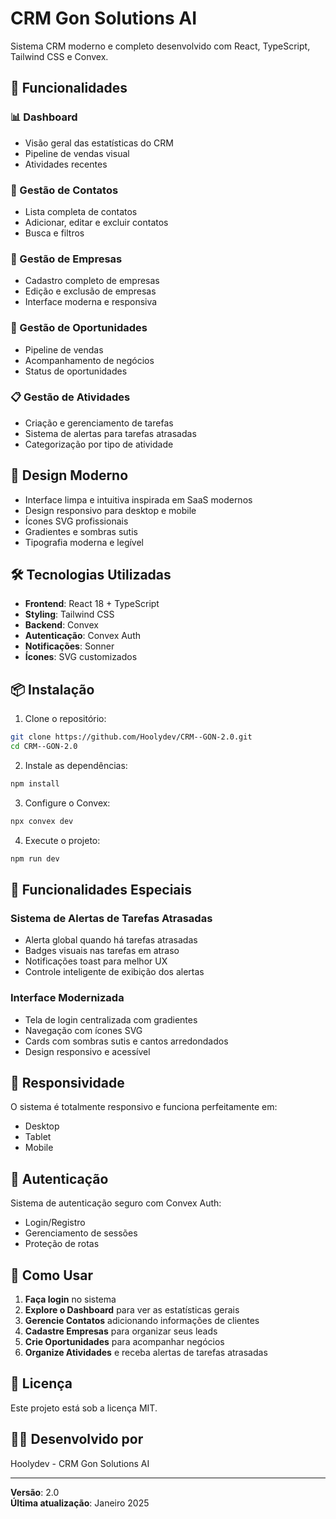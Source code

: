 # CRM Gon Solutions AI

Sistema CRM moderno e completo desenvolvido com React, TypeScript, Tailwind CSS e Convex.

## 🚀 Funcionalidades

### 📊 Dashboard
- Visão geral das estatísticas do CRM
- Pipeline de vendas visual
- Atividades recentes

### 👥 Gestão de Contatos
- Lista completa de contatos
- Adicionar, editar e excluir contatos
- Busca e filtros

### 🏢 Gestão de Empresas
- Cadastro completo de empresas
- Edição e exclusão de empresas
- Interface moderna e responsiva

### 💼 Gestão de Oportunidades
- Pipeline de vendas
- Acompanhamento de negócios
- Status de oportunidades

### 📋 Gestão de Atividades
- Criação e gerenciamento de tarefas
- Sistema de alertas para tarefas atrasadas
- Categorização por tipo de atividade

## 🎨 Design Moderno

- Interface limpa e intuitiva inspirada em SaaS modernos
- Design responsivo para desktop e mobile
- Ícones SVG profissionais
- Gradientes e sombras sutis
- Tipografia moderna e legível

## 🛠️ Tecnologias Utilizadas

- **Frontend**: React 18 + TypeScript
- **Styling**: Tailwind CSS
- **Backend**: Convex
- **Autenticação**: Convex Auth
- **Notificações**: Sonner
- **Ícones**: SVG customizados

## 📦 Instalação

1. Clone o repositório:
```bash
git clone https://github.com/Hoolydev/CRM--GON-2.0.git
cd CRM--GON-2.0
```

2. Instale as dependências:
```bash
npm install
```

3. Configure o Convex:
```bash
npx convex dev
```

4. Execute o projeto:
```bash
npm run dev
```

## 🚀 Funcionalidades Especiais

### Sistema de Alertas de Tarefas Atrasadas
- Alerta global quando há tarefas atrasadas
- Badges visuais nas tarefas em atraso
- Notificações toast para melhor UX
- Controle inteligente de exibição dos alertas

### Interface Modernizada
- Tela de login centralizada com gradientes
- Navegação com ícones SVG
- Cards com sombras sutis e cantos arredondados
- Design responsivo e acessível

## 📱 Responsividade

O sistema é totalmente responsivo e funciona perfeitamente em:
- Desktop
- Tablet
- Mobile

## 🔐 Autenticação

Sistema de autenticação seguro com Convex Auth:
- Login/Registro
- Gerenciamento de sessões
- Proteção de rotas

## 🎯 Como Usar

1. **Faça login** no sistema
2. **Explore o Dashboard** para ver as estatísticas gerais
3. **Gerencie Contatos** adicionando informações de clientes
4. **Cadastre Empresas** para organizar seus leads
5. **Crie Oportunidades** para acompanhar negócios
6. **Organize Atividades** e receba alertas de tarefas atrasadas

## 📄 Licença

Este projeto está sob a licença MIT.

## 👨‍💻 Desenvolvido por

Hoolydev - CRM Gon Solutions AI

---

**Versão**: 2.0  
**Última atualização**: Janeiro 2025